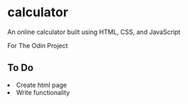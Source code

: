 # calculator
An online calculator built using HTML, CSS, and JavaScript

For The Odin Project

## To Do
<li> Create html page
<li> Write functionality
